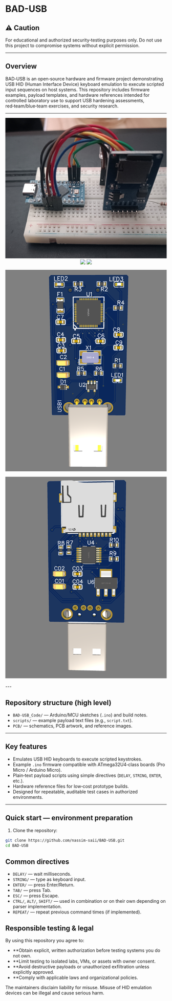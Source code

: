 # BAD-USB

## ⚠️ Caution 

For educational and authorized security‑testing purposes only. Do not use this project to compromise systems without explicit permission.

---

## Overview
BAD‑USB is an open‑source hardware and firmware project demonstrating USB HID (Human Interface Device) keyboard emulation to execute scripted input sequences on host systems. This repository includes firmware examples, payload templates, and hardware references intended for controlled laboratory use to support USB hardening assessments, red‑team/blue‑team exercises, and security research.

---


<div align="center"> 
  <img src="https://github.com/nassim-saii/BAD-USB/blob/main/Pic1.jpg" alt="screenshot" width="Auto" height="Auto" />
</div>
<div align="center">
  <img src="https://github.com/nassim-saii/BAD-USB/blob/main/PICs/F-Back%20View.png/100/100" />
  <img src="https://github.com/nassim-saii/BAD-USB/blob/main/PICs/F-Front%20%20View.png/100/100" /> 
</div>

<div class="grid" markdown>

![Front View](https://github.com/nassim-saii/BAD-USB/blob/main/PICs/F-Front%20%20View.png)

![Back View](https://github.com/nassim-saii/BAD-USB/blob/main/PICs/F-Back%20View.png)


</div>
---



## Repository structure (high level)
- `BAD-USB_Code/` — Arduino/MCU sketches (`.ino`) and build notes.  
- `scripts/` — example payload text files (e.g., `script.txt`).  
- `PCB/` — schematics, PCB artwork, and reference images.  



---

## Key features
- Emulates USB HID keyboards to execute scripted keystrokes.  
- Example `.ino` firmware compatible with ATmega32U4‑class boards (Pro Micro / Arduino Micro).  
- Plain‑text payload scripts using simple directives (`DELAY`, `STRING`, `ENTER`, etc.).  
- Hardware reference files for low‑cost prototype builds.  
- Designed for repeatable, auditable test cases in authorized environments.

---

## Quick start — environment preparation
1. Clone the repository:
```bash
git clone https://github.com/nassim-saii/BAD-USB.git
cd BAD-USB
```

## Common directives

- `DELAY/` <ms> — wait <ms> milliseconds.
- `STRING/` <text> — type <text> as keyboard input.
- `ENTER/` — press Enter/Return.
- `TAB/` — press Tab.
- `ESC/` — press Escape.
- `CTRL/`, `ALT/`, `SHIFT/` — used in combination or on their own depending on parser implementation.
- `REPEAT/` <n> — repeat previous command <n> times (if implemented).



## Responsible testing & legal

By using this repository you agree to:
- **Obtain explicit, written authorization before testing systems you do not own.
- **Limit testing to isolated labs, VMs, or assets with owner consent.
- **Avoid destructive payloads or unauthorized exfiltration unless explicitly approved.
- **Comply with applicable laws and organizational policies.
  
The maintainers disclaim liability for misuse. Misuse of HID emulation devices can be illegal and cause serious harm.
